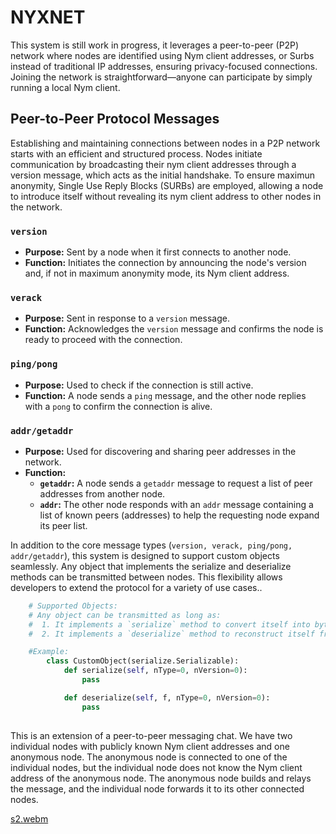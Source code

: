 # NYXNET 



This system is still work in progress, it leverages a peer-to-peer (P2P) network where nodes are identified using Nym client addresses, or Surbs instead of traditional IP addresses, ensuring privacy-focused connections. Joining the network is straightforward—anyone can participate by simply running a local Nym client. 

## Peer-to-Peer Protocol Messages

Establishing and maintaining connections between nodes in a P2P network starts with an efficient and structured process. Nodes initiate communication by broadcasting their nym client addresses through a version message, which acts as the initial handshake. To ensure maximun anonymity, Single Use Reply Blocks (SURBs) are employed, allowing a node to introduce itself without revealing its nym client address to other nodes in the network. 


### `version`
- **Purpose:** Sent by a node when it first connects to another node.
- **Function:** Initiates the connection by announcing the node's version and, if not in maximum anonymity mode, its Nym client address.
### `verack`
- **Purpose:** Sent in response to a `version` message.
- **Function:** Acknowledges the `version` message and confirms the node is ready to proceed with the connection.

### `ping/pong`
- **Purpose:** Used to check if the connection is still active.
- **Function:** A node sends a `ping` message, and the other node replies with a `pong` to confirm the connection is alive.


### `addr/getaddr`
- **Purpose:** Used for discovering and sharing peer addresses in the network.
- **Function:**
  - **`getaddr`:** A node sends a `getaddr` message to request a list of peer addresses from another node.
  - **`addr`:** The other node responds with an `addr` message containing a list of known peers (addresses) to help the requesting node expand its peer list.
 


In addition to the core message types (`version, verack, ping/pong, addr/getaddr`), this system is designed to support custom objects seamlessly. Any object that implements the serialize and deserialize methods can be transmitted between nodes. This flexibility allows developers to extend the protocol for a variety of use cases.. 

``` python
    # Supported Objects:
    # Any object can be transmitted as long as:
    #  1. It implements a `serialize` method to convert itself into bytes.
    #  2. It implements a `deserialize` method to reconstruct itself from bytes.

    #Example:
        class CustomObject(serialize.Serializable):
            def serialize(self, nType=0, nVersion=0):
                pass

            def deserialize(self, f, nType=0, nVersion=0):
                pass
    
```

This is an extension of a peer-to-peer messaging chat. We have two individual nodes with publicly known Nym client addresses and one anonymous node. The anonymous node is connected to one of the individual nodes, but the individual node does not know the Nym client address of the anonymous node. The anonymous node builds and relays the message, and the individual node forwards it to its other connected nodes.

[s2.webm](https://github.com/user-attachments/assets/a18a35af-26ea-4945-931a-04bd1bb5f7f2)
